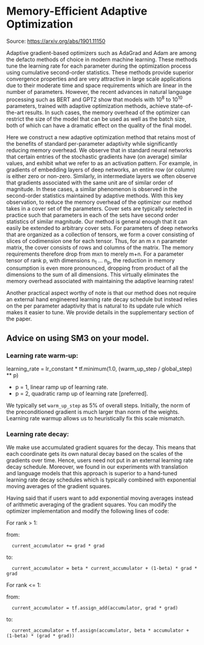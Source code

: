 # Memory-Efficient Adaptive Optimization

Source: https://arxiv.org/abs/1901.11150

Adaptive gradient-based optimizers such as AdaGrad and Adam are among the
defacto methods of choice in modern machine learning. These methods tune the learning rate for each parameter during the optimization process using cumulative second-order statistics. These methods provide superior convergence properties and are very attractive in large scale applications due to their moderate time and space requirements which are linear in the number of parameters. However, the recent advances in natural language processing such as BERT and GPT2 show that models with 10<sup>8</sup> to 10<sup>10</sup> parameters, trained with adaptive optimization methods, achieve state-of-the-art results. In such cases, the memory overhead of the optimizer can restrict the size of the model that can be used as well as the batch size, both of which can have a dramatic effect on the quality of the final model.


Here we construct a new adaptive optimization method that retains most of the benefits of standard per-parameter adaptivity while significantly reducing memory overhead. We observe that in standard neural networks that certain entries of the stochastic gradients have (on average) similar values, and exhibit what we refer to as an activation pattern. For example, in gradients of embedding layers of deep networks, an entire row (or column) is either zero or non-zero. Similarly, in intermediate layers we often observe that gradients associated with the same unit are of similar order of magnitude. In these cases, a similar phenomenon is observed in the second-order statistics maintained by adaptive methods. With this key observation, to reduce the memory overhead of the optimizer our method takes in a cover set of the parameters. Cover sets are typically selected in practice such that parameters in each of the sets have second order statistics of similar magnitude. Our method is general enough that it can easily be extended to arbitrary cover sets. For parameters of deep networks that are organized as a collection of tensors, we form a cover consisting of slices of codimension one for each tensor. Thus, for an m x n parameter matrix, the cover consists of rows and columns of the matrix. The memory requirements therefore drop from mxn to merely m+n. For a parameter tensor of rank p, with dimensions n<sub>1</sub>  ...   n<sub>p</sub>, the reduction in memory consumption is even more pronounced, dropping from product of all the dimensions to the sum of all dimensions. This virtually eliminates the memory overhead associated with maintaining the adaptive learning rates!

Another practical aspect worthy of note is that our method does not require an external hand engineered learning rate decay schedule but instead relies on the per parameter adaptivity that is natural to its update rule which makes it easier to tune. We provide details in the supplementary section of the paper.

## Advice on using SM3 on your model.

### Learning rate warm-up:

learning_rate = lr_constant * tf.minimum(1.0, (warm_up_step / global_step) ** p)

* p = 1, linear ramp up of learning rate.
* p = 2, quadratic ramp up of learning rate [preferred].

We typically set `warm_up_step` as 5% of overall steps. Initially, the norm of the preconditioned gradient is much larger than norm of the weights. Learning rate warmup allows us to heuristically fix this scale mismatch.

### Learning rate decay:

We make use accumulated gradient squares for the decay. This means that each coordinate gets its own natural decay based on the scales of the gradients over time. Hence, users need not put in an external learning rate decay schedule. Moreover, we found in our experiments with translation and language models that this approach is superior to a hand-tuned learning rate decay schedules which is typically combined with exponential moving averages of the gradient squares.

Having said that if users want to add exponential moving averages instead of arithmetic averaging of the gradient squares. You can modify the optimizer implementation and modify the following lines of code:

For rank > 1:

from:

      current_accumulator += grad * grad

to:

      current_accumulator = beta * current_accumulator + (1-beta) * grad * grad

For rank <= 1:

from:

      current_accumulator = tf.assign_add(accumulator, grad * grad)

to:

      current_accumulator = tf.assign(accumulator, beta * accumulator + (1-beta) * (grad * grad))
